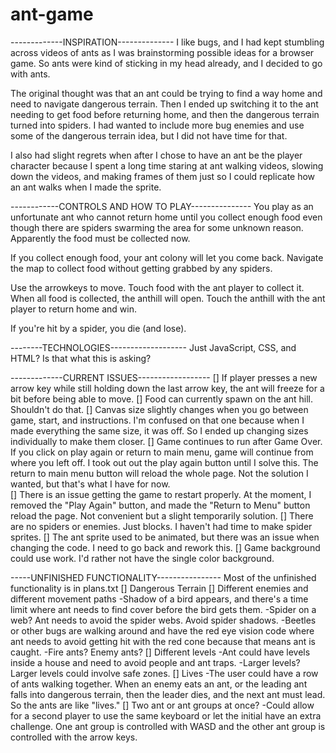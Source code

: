 # ant-game
-------------INSPIRATION--------------
I like bugs, and I had kept stumbling across videos of ants as I was brainstorming possible ideas for a browser game. So ants were kind of sticking in my head already, and I decided to go with ants. 

The original thought was that an ant could be trying to find a way home and need to navigate dangerous terrain. Then I ended up switching it to the ant needing to get food before returning home, and then the dangerous terrain turned into spiders. I had wanted to include more bug enemies and use some of the dangerous terrain idea, but I did not have time for that. 

I also had slight regrets when after I chose to have an ant be the player character because I spent a long time staring at ant walking videos, slowing down the videos, and making frames of them just so I could replicate how an ant walks when I made the sprite. 

------------CONTROLS AND HOW TO PLAY---------------
You play as an unfortunate ant who cannot return home until you collect enough food even though there are spiders swarming the area for some unknown reason. Apparently the food must be collected now.

If you collect enough food, your ant colony will let you come back. 
Navigate the map to collect food without getting grabbed by any spiders.

Use the arrowkeys to move. 
Touch food with the ant player to collect it. 
When all food is collected, the anthill will open. 
Touch the anthill with the ant player to return home and win.

If you're hit by a spider, you die (and lose).

--------TECHNOLOGIES-------------------
Just JavaScript, CSS, and HTML? Is that what this is asking?

-------------CURRENT ISSUES------------------
[] If player presses a new arrow key while still holding down
    the last arrow key, the ant will freeze for a bit before
    being able to move.
[] Food can currently spawn on the ant hill. Shouldn't do that. 
[] Canvas size slightly changes when you go between game, start, and instructions. I'm confused on that one because when I made everything the same size, it was off. So I ended up changing sizes individually to make them closer. 
[] Game continues to run after Game Over. If you click on play again or return to main menu, game will continue from where you left off. I took out out the play again button until I solve this. The return to main menu button will reload the whole page. Not the solution I wanted, but that's what I have for now.  
[] There is an issue getting the game to restart properly. At the moment, I removed the "Play Again" button, and made the "Return to Menu" button reload the page. Not convenient but a slight temporarily solution.
[] There are no spiders or enemies. Just blocks. I haven't had time to make spider sprites.
[] The ant sprite used to be animated, but there was an issue when changing the code. I need to go back and rework this.
[] Game background could use work. I'd rather not have the single color background. 

-----UNFINISHED FUNCTIONALITY----------------
Most of the unfinished functionality is in plans.txt 
[] Dangerous Terrain
[] Different enemies and different movement paths
    -Shadow of a bird appears, and there's a time limit where ant needs to find
    cover before the bird gets them.
    -Spider on a web? Ant needs to avoid the spider webs. Avoid spider shadows.
    -Beetles or other bugs are walking around and have the red eye vision code where ant needs to avoid getting hit with the red cone because that means ant is caught.
    -Fire ants? Enemy ants?
[] Different levels
    -Ant could have levels inside a house and need to avoid people and ant traps.
    -Larger levels? Larger levels could involve safe zones. 
[] Lives
    -The user could have a row of ants walking together. When an enemy eats an ant, or the leading ant falls into dangerous terrain, then the leader dies, and the next ant must lead. So the ants are like "lives."
[] Two ant or ant groups at once?
    -Could allow for a second player to use the same keyboard or let the initial have an extra challenge. One ant group is controlled with WASD and the other ant group is controlled with the arrow keys. 